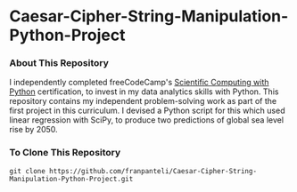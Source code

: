 # Caesar-Cipher-String-Manipulation-Python-Project
### About This Repository
I independently completed freeCodeCamp's [Scientific Computing with Python](https://www.freecodecamp.org/learn/scientific-computing-with-python/) certification, to invest in my data analytics skills with Python. This repository contains my independent problem-solving work as part of the first project in this curriculum. I devised a Python script for this which used linear regression with SciPy, to produce two predictions of global sea level rise by 2050.

### To Clone This Repository
```
git clone https://github.com/franpanteli/Caesar-Cipher-String-Manipulation-Python-Project.git
```
